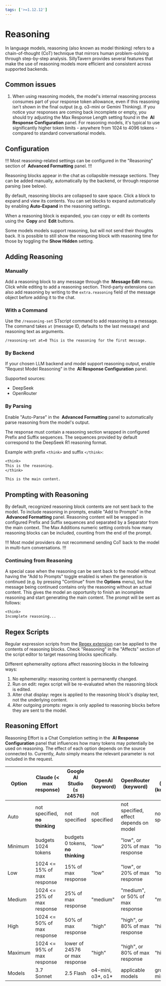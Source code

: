 ```yaml
---
tags: ['>=1.12.12']
---
```


# Reasoning

In language models, reasoning (also known as model thinking) refers to a chain-of-thought (CoT) technique that mirrors human problem-solving through step-by-step analysis. SillyTavern provides several features that make the use of reasoning models more efficient and consistent across supported backends.

## Common issues

1. When using reasoning models, the model's internal reasoning process consumes part of your response token allowance, even if this reasoning isn't shown in the final output (e.g. o3-mini or Gemini Thinking). If you notice your responses are coming back incomplete or empty, you should try adjusting the Max Response Length setting found in the **<i class="fa-solid fa-sliders"></i> AI Response Configuration** panel. For reasoning models, it's typical to use significantly higher token limits - anywhere from 1024 to 4096 tokens - compared to standard conversational models.

## Configuration

!!!
Most reasoning-related settings can be configured in the "Reasoning" section of **<i class="fa-solid fa-font"></i> Advanced Formatting** panel.
!!!

Reasoning blocks appear in the chat as collapsible message sections. They can be added manually, automatically by the backend, or through response parsing (see below).

By default, reasoning blocks are collapsed to save space. Click a block to expand and view its contents. You can set blocks to expand automatically by enabling **Auto-Expand** in the reasoning settings.

When a reasoning block is expanded, you can copy or edit its contents using the **<i class="fa-solid fa-copy"></i> Copy** and **<i class="fa-solid fa-pencil"></i> Edit** buttons.

Some models models support reasoning, but will not send their thoughts back. It is possible to still show the reasoning block with reasoning time for those by toggling the **Show Hidden** setting.

## Adding Reasoning

### Manually

Add a reasoning block to any message through the **<i class="fa-solid fa-pencil"></i> Message Edit** menu. Click **<i class="fa-solid fa-lightbulb"></i>** while editing to add a reasoning section. Third-party extensions can also add reasoning by writing to the `extra.reasoning` field of the message object before adding it to the chat.

### With a Command

Use the `/reasoning-set` STscript command to add reasoning to a message. The command takes `at` (message ID, defaults to the last message) and reasoning text as arguments.

```stscript
/reasoning-set at=0 This is the reasoning for the first message.
```

### By Backend

If your chosen LLM backend and model support reasoning output, enable "Request Model Reasoning" in the **<i class="fa-solid fa-sliders"></i> AI Response Configuration** panel.

Supported sources:

- DeepSeek
- OpenRouter

### By Parsing

Enable "Auto-Parse" in the **<i class="fa-solid fa-font"></i> Advanced Formatting** panel to automatically parse reasoning from the model's output.

The response must contain a reasoning section wrapped in configured Prefix and Suffix sequences. The sequences provided by default correspond to the DeepSeek R1 reasoning format.

Example with prefix `<think>` and suffix `</think>`:

```txt
<think>
This is the reasoning.
</think>

This is the main content.
```

## Prompting with Reasoning

By default, recognized reasoning block contents are not sent back to the model. To include reasoning in prompts, enable "Add to Prompts" in the **<i class="fa-solid fa-font"></i> Advanced Formatting** panel. Reasoning content will be wrapped in configured Prefix and Suffix sequences and separated by a Separator from the main context. The Max Additions numeric setting controls how many reasoning blocks can be included, counting from the end of the prompt.

!!!
Most model providers do not recommend sending CoT back to the model in multi-turn conversations.
!!!

### Continuing from Reasoning

A special case when the reasoning can be sent back to the model without having the "Add to Prompts" toggle enabled is when the generation is continued (e.g. by pressing "Continue" from the **<i class="fa-solid fa-bars"></i> Options** menu), but the message being continued contains only the reasoning without an actual content. This gives the model an opportunity to finish an incomplete reasoning and start generating the main content. The prompt will be sent as follows:

```txt
<think>
Incomplete reasoning...
```

## Regex Scripts

Regular expression scripts from the [Regex extension](/extensions/Regex.md) can be applied to the contents of reasoning blocks. Check "Reasoning" in the "Affects" section of the script editor to target reasoning blocks specifically.

Different ephemerality options affect reasoning blocks in the following ways:

1. No ephemerality: reasoning content is permanently changed.
2. Run on edit: regex script will be re-evaluated when the reasoning block is edited.
3. Alter chat display: regex is applied to the reasoning block's display text, not the underlying content.
4. Alter outgoing prompts: regex is only applied to reasoning blocks before they are sent to the model.

## Reasoning Effort

Reasoning Effort is a Chat Completion setting in the **<i class="fa-solid fa-sliders"></i> AI Response Configuration** panel that influences how many tokens may potentially be used on reasoning. The effect of each option depends on the source connected to. Currently, Auto simply means the relevant parameter is not included in the request.

| Option  | Claude (< max response)        | Google AI Studio (≤ 24576)         | OpenAI (keyword)     | OpenRouter (keyword)                   | xAI (Grok) (keyword) |
| ------- | ------------------------------ | ---------------------------------- | -------------------- | -------------------------------------- | -------------------- |
| Auto    | not specified, **no thinking** | not specified                      | not specified        | not specified, effect depends on model | not specified        |
| Minimum | budgets 1024 tokens            | budgets 0 tokens, **no thinking**  | "low"                | "low", or 20% of max response          | "low"                |
| Low     | 1024 <= 15% of max response    | 15% of max response                | "low"                | "low", or 20% of max response          | "low"                |
| Medium  | 1024 <= 25% of max response    | 25% of max response                | "medium"             | "medium", or 50% of max response       | "medium"             |
| High    | 1024 <= 50% of max response    | 50% of max response                | "high"               | "high", or 80% of max response         | "high"               |
| Maximum | 1024 <= 95% of max response    | lower of 24576 or max response     | "high"               | "high", or 80% of max response         | "high"               |
| Models  | 3.7 Sonnet                     | 2.5 Flash                          | o4-mini, o3\*, o1\*  | applicable models                      | grok-3-mini          |
